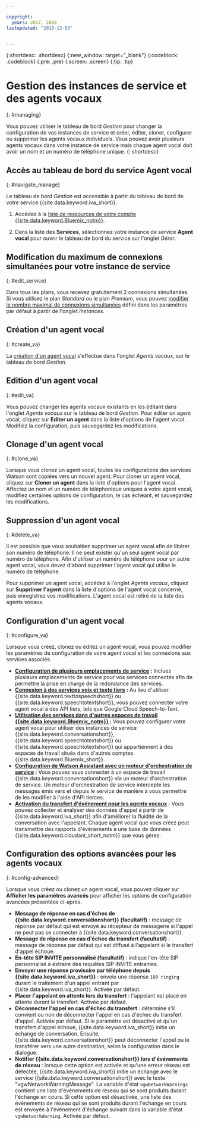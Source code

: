 ```yaml
---

copyright:
  years: 2017, 2018
lastupdated: "2018-12-03"


---
```


{:shortdesc: .shortdesc}
{:new_window: target="_blank"}
{:codeblock: .codeblock}
{:pre: .pre}
{:screen: .screen}
{:tip: .tip}


# Gestion des instances de service et des agents vocaux
{: #managing}

Vous pouvez utiliser le tableau de bord _Gestion_ pour changer la configuration de vos instances de service et créer, éditer, cloner, configurer ou supprimer les agents vocaux individuels. Vous pouvez avoir plusieurs agents vocaux dans votre instance de service mais chaque agent vocal doit avoir un nom et un numéro de téléphone unique.
{: shortdesc}

## Accès au tableau de bord du service Agent vocal
{: #navigate_manage}

Le tableau de bord _Gestion_ est accessible à partir du tableau de bord de votre service {{site.data.keyword.iva_short}}.

1. Accédez à la [liste de ressources de votre compte {{site.data.keyword.Bluemix_notm}}](https://cloud.ibm.com/resources).

1. Dans la liste des **Services**, sélectionnez votre instance de service **Agent vocal** pour ouvrir le tableau de bord du service sur l'onglet _Gérer_.

## Modification du maximum de connexions simultanées pour votre instance de service
{: #edit_service}

Dans tous les plans, vous recevez gratuitement 2 connexions simultanées. Si vous utilisez le plan _Standard_ ou le plan _Premium_, vous pouvez [modifier le nombre maximal de connexions simultanées](managing_concurrency.html) défini dans les paramètres par défaut à partir de l'onglet _Instances_.

## Création d'un agent vocal
{: #create_va}

La [création d'un agent vocal](managing_create.html) s'effectue dans l'onglet _Agents vocaux_, sur le tableau de bord _Gestion_.

## Edition d'un agent vocal
{: #edit_va}

Vous pouvez changer les agents vocaux existants en les éditant dans l'onglet _Agents vocaux_ sur le tableau de bord _Gestion_. Pour éditer un agent vocal, cliquez sur **Editer un agent** dans la liste d'options de l'agent vocal. Modifiez la configuration, puis sauvegardez les modifications.

## Clonage d'un agent vocal
{: #clone_va}

Lorsque vous clonez un agent vocal, toutes les configurations des services Watson sont copiées vers un nouvel agent. Pour cloner un agent vocal, cliquez sur **Cloner un agent** dans la liste d'options pour l'agent vocal. Affectez un nom et un numéro de téléphonique uniques à votre agent vocal, modifiez certaines options de configuration, le cas échéant, et sauvegardez les modifications.

## Suppression d'un agent vocal
{: #delete_va}

Il est possible que vous souhaitiez supprimer un agent vocal afin de libérer son numéro de téléphone. Il ne peut exister qu'un seul agent vocal par numéro de téléphone. Afin d'utiliser un numéro de téléphone pour un autre agent vocal, vous devez d'abord supprimer l'agent vocal qui utilise le numéro de téléphone.

Pour supprimer un agent vocal, accédez à l'onglet _Agents vocaux_, cliquez sur **Supprimer l'agent** dans la liste d'options de l'agent vocal concerné, puis enregistrez vos modifications. L'agent vocal est retiré de la liste des agents vocaux.

## Configuration d'un agent vocal
{: #configure_va}

Lorsque vous créez, clonez ou éditez un agent vocal, vous pouvez modifier les paramètres de configuration de votre agent vocal et les connexions aux services associés.

* **[Configuration de plusieurs emplacements de service](managing_disaster_recovery.html) :** Incluez plusieurs emplacements de service pour vos services connectés afin de permettre la prise en charge de la redondance des services.
* **[Connexion à des services voix et texte tiers](managing_third_party.html) :** Au lieu d'utiliser {{site.data.keyword.texttospeechshort}} ou {{site.data.keyword.speechtotextshort}}, vous pouvez connecter votre agent vocal à des API tiers, tels que Google Cloud Speech-to-Text.
* **[Utilisation des services dans d'autres espaces de travail {{site.data.keyword.Bluemix_notm}} ](managing_other.html):** Vous pouvez configurer votre agent vocal pour utiliser des instances de service {{site.data.keyword.conversationshort}}, {{site.data.keyword.speechtotextshort}} ou {{site.data.keyword.speechtotextshort}} qui appartiennent à des espaces de travail situés dans d'autres comptes {{site.data.keyword.Bluemix_short}}.
* **[Configuration de Watson Assistant avec un moteur d'orchestration de service](managing_SOE.html) :** Vous pouvez vous connecter à un espace de travail {{site.data.keyword.conversationshort}} via un moteur d'orchestration de service. Un moteur d'orchestration de service intercepte les messages émis vers et depuis le service de manière à vous permettre de les modifier à l'aide d'API tierces.
* **[Activation du transfert d'événement pour les agents vocaux](event-forwarding.html) :** Vous pouvez collecter et analyser des données d'appel à partir de {{site.data.keyword.iva_short}} afin d'améliorer la fluidité de la conversation avec l'appelant. Chaque agent vocal que vous créez peut transmettre des rapports d'événements à une base de données {{site.data.keyword.cloudant_short_notm}} que vous gérez.

## Configuration des options avancées pour les agents vocaux
{: #config-advanced}

Lorsque vous créez ou clonez un agent vocal, vous pouvez cliquer sur **Afficher les paramètres avancés** pour afficher les options de configuration avancées présentées ci-après.

* **Message de réponse en cas d'échec de {{site.data.keyword.conversationshort}} (facultatif)** : message de réponse par défaut qui est envoyé au récepteur de messagerie si l'appel ne peut pas se connecter à {{site.data.keyword.conversationshort}}.
* **Message de réponse en cas d'échec du transfert (facultatif)** : message de réponse par défaut qui est diffusé à l'appelant si le transfert d'appel échoue.
* **En-tête SIP INVITE personnalisé (facultatif)** : indique l'en-tête SIP personnalisé à extraire des requêtes SIP INVITE entrantes.
* **Envoyer une réponse provisoire par téléphone depuis {{site.data.keyword.iva_short}}** : envoie une réponse `180 ringing` durant le traitement d'un appel entrant par {{site.data.keyword.iva_short}}. Activée par défaut.
* **Placer l'appelant en attente lors du transfert** : l'appelant est placé en attente durant le transfert. Activée par défaut.
* **Déconnecter l'appel en cas d'échec du transfert** : détermine s'il convient ou non de déconnecter l'appel en cas d'échec du transfert d'appel.  Activée par défaut. Si le paramètre est désactivé et qu'un transfert d'appel échoue, {{site.data.keyword.iva_short}} initie un échange de conversation. Ensuite, {{site.data.keyword.conversationshort}} peut déconnecter l'appel ou le transférer vers une autre destination, selon la configuration dans le dialogue.
* **Notifier {{site.data.keyword.conversationshort}} lors d'événements de réseau** : lorsque cette option est activée et qu'une erreur réseau est détectée, {{site.data.keyword.iva_short}} initie un échange avec le service {{site.data.keyword.conversationshort}} avec le texte "vgwNetworkWarningMessage". La variable d'état `vgwNetworkWarnings` contient une liste d'événements de réseau qui se sont produits durant l'échange en cours. Si cette option est désactivée, une liste des événements de réseau qui se sont produits durant l'échange en cours est envoyée à l'événement d'échange suivant dans la variable d'état `vgwNetworkWarning`. Activée par défaut.
